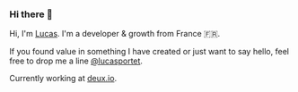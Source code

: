 ### Hi there 👋

Hi, I'm [Lucas](https://lucasportet.com). I'm a developer & growth from France 🇫🇷.

If you found value in something I have created or just want to say hello, feel free to drop me a line [@lucasportet](https://twitter.com/lucasportet).

Currently working at [deux.io](https://deux.io).

